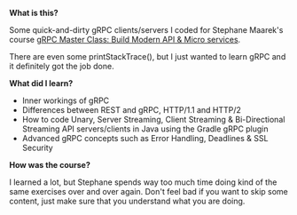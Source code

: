 **What is this?**

Some quick-and-dirty gRPC clients/servers I coded for Stephane Maarek's course [gRPC Master Class: Build Modern API & Micro services](https://www.udemy.com/course/grpc-java/).

There are even some printStackTrace(), but I just wanted to learn gRPC and it definitely got the job done.

**What did I learn?**

- Inner workings of gRPC
- Differences between REST and gRPC, HTTP/1.1 and HTTP/2
- How to code Unary, Server Streaming, Client Streaming & Bi-Directional Streaming API servers/clients in Java using the Gradle gRPC plugin
- Advanced gRPC concepts such as Error Handling, Deadlines & SSL Security

**How was the course?**

I learned a lot, but Stephane spends way too much time doing kind of the same exercises over and over again. Don't feel bad if you want to skip some content, just make sure that you understand what you are doing.


